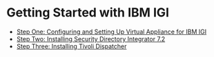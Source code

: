 [title]: # (Getting Started)
[tags]: # (introduction)
[priority]: # (1)
# Getting Started with IBM IGI

* [Step One: Configuring and Setting Up Virtual Appliance for IBM IGI](configuring-setting-up-virtual-1.md)
* [Step Two: Installing Security Directory Integrator 7.2](installing-security-directory-integrator-2.md)
* [Step Three: Installing Tivoli Dispatcher](installing-tivoli-dispatcher-3.md)
